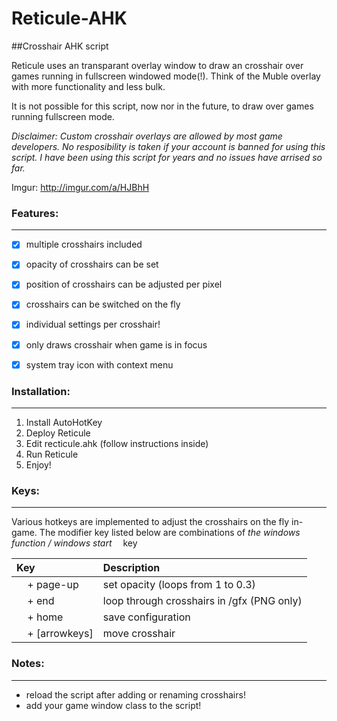 # Reticule-AHK
##Crosshair AHK script

Reticule uses an transparant overlay window to draw an crosshair over games running in fullscreen windowed mode(!). Think of the Muble overlay with more functionality and less bulk.

It is not possible for this script, now nor in the future, to draw over games running fullscreen mode.

*Disclaimer: Custom crosshair overlays are allowed by most game developers. No resposibility is taken if your account is banned for using this script. I have been using this script for years and no issues have arrised so far.*

Imgur: http://imgur.com/a/HJBhH

### Features:
---------
- [x] multiple crosshairs included
- [x] opacity of crosshairs can be set
- [x] position of crosshairs can be adjusted per pixel
- [x] crosshairs can be switched on the fly
- [x] individual settings per crosshair!
- [x] only draws crosshair when game is in focus
- [x] system tray icon with context menu


### Installation:
-------------
1. Install AutoHotKey
2. Deploy Reticule
3. Edit recticule.ahk (follow instructions inside)
4. Run Reticule
5. Enjoy!


### Keys:
-----

Various hotkeys are implemented to adjust the crosshairs on the fly in-game. The modifier key listed below are combinations of *the windows function / windows start* <img src="http://i.imgur.com/jDaD7Mc.png" width="10"/> key

| Key | Description |
| :--- | :--- |
| <img src="http://i.imgur.com/jDaD7Mc.png" width="13"/> + page-up | set opacity (loops from 1 to 0.3) |
| <img src="http://i.imgur.com/jDaD7Mc.png" width="13"/> + end | loop through crosshairs in /gfx (PNG only) |
| <img src="http://i.imgur.com/jDaD7Mc.png" width="13"/> + home | save configuration |
| <img src="http://i.imgur.com/jDaD7Mc.png" width="13"/> + [arrowkeys] | move crosshair |


### Notes:
------
- reload the script after adding or renaming crosshairs!
- add your game window class to the script!


